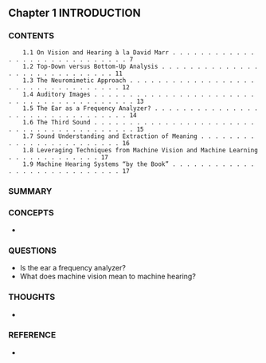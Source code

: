 ## Chapter 1 INTRODUCTION
### CONTENTS

		1.1 On Vision and Hearing à la David Marr . . . . . . . . . . . . . . . . . . . . . . . . . . . . . 7 
		1.2 Top-Down versus Bottom-Up Analysis . . . . . . . . . . . . . . . . . . . . . . . . . . . . . 11 
		1.3 The Neuromimetic Approach . . . . . . . . . . . . . . . . . . . . . . . . . . . . . . . . . . 12 
		1.4 Auditory Images . . . . . . . . . . . . . . . . . . . . . . . . . . . . . . . . . .	. . . . . . . 13 
		1.5 The Ear as a Frequency Analyzer? . . . . . . . . . . . . . . . . . . . . . . . . . . . . . . . . 14 
		1.6 The Third Sound . . . . . . . . . . . . . . . . . . . . . . . . . . . . . . . . . . . . . . . . . 15 
		1.7 Sound Understanding and Extraction of Meaning . . . . . . . . . . . . . . . . . . . . . . . . 16 
		1.8 Leveraging Techniques from Machine Vision and Machine Learning . . . . . . . . . . . . . 17 
		1.9 Machine Hearing Systems “by the Book” . . . . . . . . . . . . . . . . . . . . . . . . . . . . 17
	

### SUMMARY


### CONCEPTS
- 

### QUESTIONS
- Is the ear a frequency analyzer?
- What does machine vision mean to machine hearing?

### THOUGHTS
-


### REFERENCE
- 